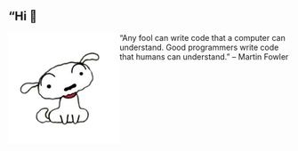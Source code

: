 
## “Hi 🤪

<img align="left" alt="Hong Meiling" width="200" height="200" src="shiro.png">

“Any fool can write code that a computer can understand. Good programmers write code that humans can understand.” – Martin Fowler
